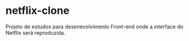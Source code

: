 # netflix-clone
Projeto de estudos para desenevolvimento Front-end onde a interface do Netflix será reproduzida. 
